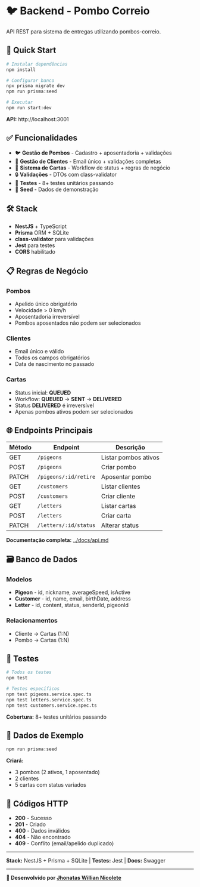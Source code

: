 # 🐦 Backend - Pombo Correio

API REST para sistema de entregas utilizando pombos-correio.

## 🚀 Quick Start

```bash
# Instalar dependências
npm install

# Configurar banco
npx prisma migrate dev
npm run prisma:seed

# Executar
npm run start:dev
```

**API:** http://localhost:3001

## ✅ Funcionalidades

- 🐦 **Gestão de Pombos** - Cadastro + aposentadoria + validações
- 👥 **Gestão de Clientes** - Email único + validações completas
- 📮 **Sistema de Cartas** - Workflow de status + regras de negócio
- 🔒 **Validações** - DTOs com class-validator
- 🧪 **Testes** - 8+ testes unitários passando
- 🌱 **Seed** - Dados de demonstração

## 🛠️ Stack

- **NestJS** + TypeScript
- **Prisma** ORM + SQLite
- **class-validator** para validações
- **Jest** para testes
- **CORS** habilitado

## 📋 Regras de Negócio

### Pombos

- Apelido único obrigatório
- Velocidade > 0 km/h
- Aposentadoria irreversível
- Pombos aposentados não podem ser selecionados

### Clientes

- Email único e válido
- Todos os campos obrigatórios
- Data de nascimento no passado

### Cartas

- Status inicial: **QUEUED**
- Workflow: **QUEUED** → **SENT** → **DELIVERED**
- Status **DELIVERED** é irreversível
- Apenas pombos ativos podem ser selecionados

## 🌐 Endpoints Principais

| Método | Endpoint              | Descrição            |
| ------ | --------------------- | -------------------- |
| GET    | `/pigeons`            | Listar pombos ativos |
| POST   | `/pigeons`            | Criar pombo          |
| PATCH  | `/pigeons/:id/retire` | Aposentar pombo      |
| GET    | `/customers`          | Listar clientes      |
| POST   | `/customers`          | Criar cliente        |
| GET    | `/letters`            | Listar cartas        |
| POST   | `/letters`            | Criar carta          |
| PATCH  | `/letters/:id/status` | Alterar status       |

**Documentação completa:** [../docs/api.md](../docs/api.md)

## 🗃️ Banco de Dados

### Modelos

- **Pigeon** - id, nickname, averageSpeed, isActive
- **Customer** - id, name, email, birthDate, address
- **Letter** - id, content, status, senderId, pigeonId

### Relacionamentos

- Cliente → Cartas (1:N)
- Pombo → Cartas (1:N)

## 🧪 Testes

```bash
# Todos os testes
npm test

# Testes específicos
npm test pigeons.service.spec.ts
npm test letters.service.spec.ts
npm test customers.service.spec.ts
```

**Cobertura:** 8+ testes unitários passando

## 🌱 Dados de Exemplo

```bash
npm run prisma:seed
```

**Criará:**

- 3 pombos (2 ativos, 1 aposentado)
- 2 clientes
- 5 cartas com status variados

## 📝 Códigos HTTP

- **200** - Sucesso
- **201** - Criado
- **400** - Dados inválidos
- **404** - Não encontrado
- **409** - Conflito (email/apelido duplicado)

---

**Stack:** NestJS + Prisma + SQLite | **Testes:** Jest | **Docs:** Swagger

---

**🚀 Desenvolvido por [Jhonatas Willian Nicolete](https://github.com/jhonataswillian)**
